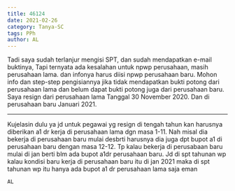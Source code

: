 ```yaml
---
title: 46124
date: 2021-02-26
category: Tanya-SC
tags: PPh
author: AL
---
```


Tadi saya sudah terlanjur mengisi SPT, dan sudah mendapatkan e-mail buktinya, Tapi ternyata ada kesalahan untuk npwp perusahaan, masih perusahaan lama. dan infonya harus diisi npwp perusahaan baru. Mohon info dan step-step pengisiannya jika tidak mendapatkan bukti potong dari perusahaan lama dan belum dapat bukti potong juga dari perusahaan baru. Saya resign dari perusahaan lama Tanggal 30 November 2020. Dan di perusahaan baru Januari 2021.

---

Kujelasin dulu ya jd untuk pegawai yg resign di tengah tahun kan harusnya diberikan a1 dr kerja di perusahaan lama dgn masa 1-11. Nah misal dia bekerja di perusahaan baru mulai desbrti harusnya dia juga dpt bupot a1 di perusahaan baru dengan masa 12-12. Tp kalau bekerja di perusabaan baru mulai di jan berti blm ada bupot a1dr perusahaan baru. Jd di spt tahunan wp kalau kondisi baru kerja di perusahaan baru itu di jan 2021 maka di spt tahunan wp itu hanya ada bupot a1 dr perusahaan lama saja eman

`AL`
